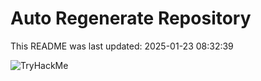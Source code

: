 # Auto Regenerate Repository

This README was last updated: 2025-01-23 08:32:39

 ![TryHackMe](https://tryhackme.com/badge/533634)